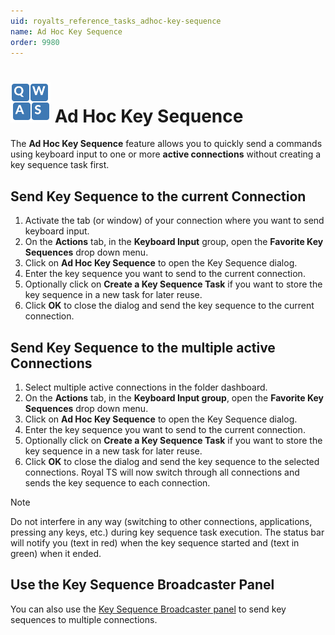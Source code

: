 ```yaml
---
uid: royalts_reference_tasks_adhoc-key-sequence
name: Ad Hoc Key Sequence
order: 9980
---
```


# ![](/r2023/images/RoyalTS/Plugins/Tasks/KeySequenceTask/SVG_PageKeySequenceTask_32.svg#img_header) Ad Hoc Key Sequence

The **Ad Hoc Key Sequence** feature allows you to quickly send a commands using keyboard input to one or more **active connections** without creating a key sequence task first.

## Send Key Sequence to the current Connection

1. Activate the tab (or window) of your connection where you want to send keyboard input.
2. On the **Actions** tab, in the **Keyboard Input** group, open the **Favorite Key Sequences** drop down menu.
3. Click on **Ad Hoc Key Sequence** to open the Key Sequence dialog.
4. Enter the key sequence you want to send to the current connection.
5. Optionally click on **Create a Key Sequence Task** if you want to store the key sequence in a new task for later reuse.
6. Click **OK** to close the dialog and send the key sequence to the current connection.

## Send Key Sequence to the multiple active Connections

1. Select multiple active connections in the folder dashboard.
2. On the **Actions** tab, in the **Keyboard Input group**, open the **Favorite Key Sequences** drop down menu.
3. Click on **Ad Hoc Key Sequence** to open the Key Sequence dialog.
4. Enter the key sequence you want to send to the current connection.
5. Optionally click on **Create a Key Sequence Task** if you want to store the key sequence in a new task for later reuse.
6. Click **OK** to close the dialog and send the key sequence to the selected connections. Royal TS will now switch through all connections and sends the key sequence to each connection.

> [!Note]
> Do not interfere in any way (switching to other connections, applications, pressing any keys, etc.) during key sequence task execution. The status bar will notify you (text in red) when the key sequence started and (text in green) when it ended.

## Use the Key Sequence Broadcaster Panel

You can also use the [Key Sequence Broadcaster panel](xref:royalts_ui_panels#-key-sequence-broadcaster) to send key sequences to multiple connections.
